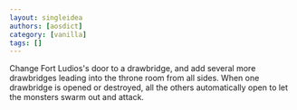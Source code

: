 ```yaml
---
layout: singleidea
authors: [aosdict]
category: [vanilla]
tags: []
---
```

Change Fort Ludios's door to a drawbridge, and add several more drawbridges leading into the throne room from all sides. When one drawbridge is opened or destroyed, all the others automatically open to let the monsters swarm out and attack.
